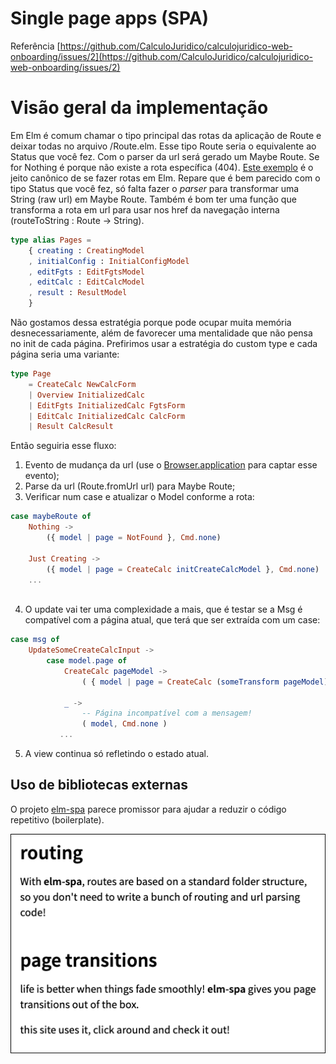 # Single page apps (SPA)
Referência [https://github.com/CalculoJuridico/calculojuridico-web-onboarding/issues/2](https://github.com/CalculoJuridico/calculojuridico-web-onboarding/issues/2)

# Visão geral da implementação
Em Elm é comum chamar o tipo principal das rotas da aplicação de Route e deixar todas no arquivo /Route.elm. Esse tipo Route seria o equivalente ao Status que você fez. Com o parser da url será gerado um Maybe Route. Se for Nothing é porque não existe a rota específica (404). [Este exemplo](https://github.com/rtfeldman/elm-spa-example/blob/master/src/Route.elm) é o jeito canônico de se fazer rotas em Elm. Repare que é bem parecido com o tipo Status que você fez, só falta fazer o _parser_ para transformar uma String (raw url) em Maybe Route. Também é bom ter uma função que transforma a rota em url para usar nos href da navegação interna (routeToString : Route -> String).

```elm
type alias Pages =
    { creating : CreatingModel
    , initialConfig : InitialConfigModel
    , editFgts : EditFgtsModel
    , editCalc : EditCalcModel
    , result : ResultModel
    }
```

Não gostamos dessa estratégia porque pode ocupar muita memória desnecessariamente, além de favorecer uma mentalidade que não pensa no init de cada página. Prefirimos usar a estratégia do custom type e cada página seria uma variante:

```elm
type Page 
    = CreateCalc NewCalcForm
    | Overview InitializedCalc
    | EditFgts InitializedCalc FgtsForm
    | EditCalc InitializedCalc CalcForm
    | Result CalcResult
```

Então seguiria esse fluxo:

1. Evento de mudança da url (use o [Browser.application](https://package.elm-lang.org/packages/elm/browser/latest/Browser#applicatio) para captar esse evento);
2. Parse da url (Route.fromUrl url) para Maybe Route;
3. Verificar num case e atualizar o Model conforme a rota:


```elm
case maybeRoute of
    Nothing ->
        ({ model | page = NotFound }, Cmd.none)

    Just Creating ->
        ({ model | page = CreateCalc initCreateCalcModel }, Cmd.none)
    ...
   
```

4. O update vai ter uma complexidade a mais, que é testar se a Msg é compatível com a página atual, que terá que ser extraída com um case:


```elm
case msg of
    UpdateSomeCreateCalcInput ->
        case model.page of
            CreateCalc pageModel ->
                ( { model | page = CreateCalc (someTransform pageModel) }, Cmd.none )

            _ ->
                -- Página incompatível com a mensagem!
                ( model, Cmd.none )
           ...
```

5. A view continua só refletindo o estado atual.

## Uso de bibliotecas externas

O projeto [elm-spa](https://www.elm-spa.dev/) parece promissor para ajudar a reduzir o código repetitivo (boilerplate).

![elm-spa](images/elm-spa.png)
